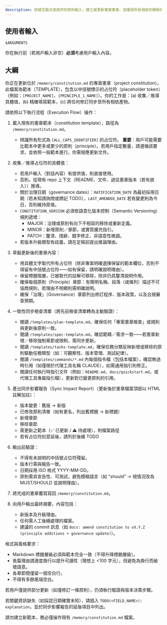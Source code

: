 ```yaml
---
description: 依據互動式或提供的原則輸入，建立或更新專案憲章，並確保所有相依的模板保持同步。
---
```


## 使用者輸入

```text
$ARGUMENTS
```

你在執行前（若用戶輸入非空）**必須**考慮用戶輸入內容。

## 大綱

你正在更新位於 `/memory/constitution.md` 的專案憲章（project constitution）。此檔案為範本（TEMPLATE），包含以中括號標示的占位符（placeholder token）（例如：`[PROJECT_NAME]`、`[PRINCIPLE_1_NAME]`）。你的工作是：(a) 收集／推導具體值，(b) 精確填寫範本，(c) 將任何修訂同步至所有相依產物。

請依照以下執行流程（Execution Flow）操作：

1. 載入現有的憲章範本（constitution template），路徑為 `/memory/constitution.md`。
   - 辨識所有形式為 `[ALL_CAPS_IDENTIFIER]` 的占位符。
   **重要**：用戶可能需要比範本中更多或更少的原則（principle）。若用戶指定數量，請遵循該要求，並依照一般範本進行。你需相應更新文件。

2. 收集／推導占位符的具體值：
   - 若用戶輸入（對話內容）有提供值，則直接使用。
   - 否則，從現有 repo 上下文（README、文件、過往憲章版本（若有嵌入））推導。
   - 關於治理日期（governance dates）：`RATIFICATION_DATE` 為最初採用日期（若未知請詢問或標記 TODO），`LAST_AMENDED_DATE` 若有變更則為今日，否則維持原值。
   - `CONSTITUTION_VERSION` 必須依語意化版本控制（Semantic Versioning）規則遞增：
     * MAJOR：治理或原則有向下不相容的移除或重新定義。
     * MINOR：新增原則／章節，或實質擴充指引。
     * PATCH：釐清、措辭、錯字修正、非語意性微調。
   - 若版本升級類型有歧義，請在定稿前提出推論理由。

3. 草擬更新後的憲章內容：
   - 用具體文字取代所有占位符（除非專案明確選擇保留的範本欄位，否則不得留有中括號占位符——如有保留，請明確說明理由）。
   - 保留標題階層，已被取代的註解可移除，除非仍具釐清說明作用。
   - 確保每個原則（Principle）章節：有簡明名稱、段落（或條列）描述不可協商規則，若理由不明顯則需明確說明。
   - 確保「治理」（Governance）章節列出修訂程序、版本政策，以及合規審查預期。

4. 一致性同步檢查清單（將先前檢查清單轉為主動驗證）：
   - 閱讀 `/templates/plan-template.md`，確保任何「專案憲章檢查」或規則與更新後原則一致。
   - 閱讀 `/templates/spec-template.md`，確認範疇／需求一致——若憲章新增／移除強制章節或限制，需同步更新。
   - 閱讀 `/templates/tasks-template.md`，確保任務分類反映新增或移除的原則驅動任務類型（如：可觀察性、版本管理、測試紀律）。
   - 閱讀 `/templates/commands/*.md` 內每個指令檔（包括本檔案），確認無過時引用（如僅限於代理工具名稱 CLAUDE），如需通用指引則修正。
   - 閱讀任何執行時指引文件（例如：`README.md`、`docs/quickstart.md`，或代理工具專屬指引檔），更新對已變更原則的引用。

5. 產出同步影響報告（Sync Impact Report）（更新後於憲章檔案頂部以 HTML 註解加註）：
   - 版本變更：舊版 → 新版
   - 已修改原則清單（如有更名，列出舊標題 → 新標題）
   - 新增章節
   - 移除章節
   - 需更新之範本（✅ 已更新 / ⚠ 待處理），附檔案路徑
   - 若有占位符刻意延後，請列於後續 TODO

6. 輸出前驗證：
   - 不得有未說明的中括號占位符殘留。
   - 版本行需與報告一致。
   - 日期採用 ISO 格式 YYYY-MM-DD。
   - 原則需具宣告性、可測試，避免模糊語言（如 "should" → 視情況改為 MUST/SHOULD 並說明理由）。

7. 將完成的憲章覆寫寫回 `/memory/constitution.md`。

8. 向用戶輸出最終摘要，內容包括：
   - 新版本及升級理由。
   - 任何需人工後續處理的檔案。
   - 建議的 commit 訊息（如 `docs: amend constitution to vX.Y.Z (principle additions + governance update)`）。

格式與風格要求：
- Markdown 標題層級必須與範本完全一致（不得升降標題層級）。
- 長篇理由請適度換行以提升可讀性（理想上 <100 字元），但避免為換行而破壞語意。
- 各章節間僅留一個空白行。
- 不得有多餘尾端空白。

若用戶僅提供部分更新（如僅修訂一條原則），仍須執行驗證與版本決策步驟。

若關鍵資訊缺失（如採認日期確實未知），請插入 `TODO(<FIELD_NAME>): explanation`，並於同步影響報告的延後項目中列出。

請勿建立新範本，務必僅操作現有 `/memory/constitution.md` 檔案。
